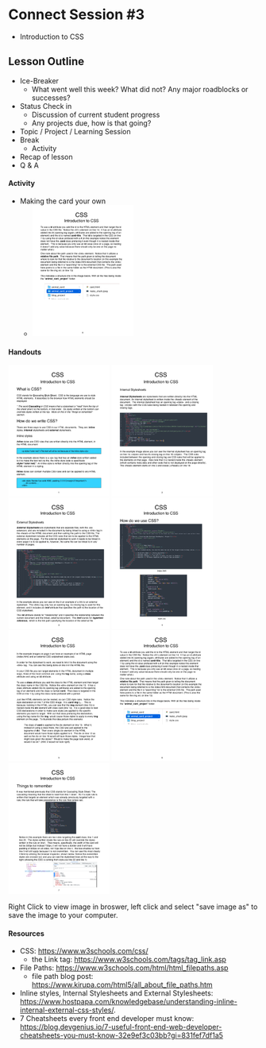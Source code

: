 # Connect Session #3

  * Introduction to CSS

## Lesson Outline

  * Ice-Breaker
    * What went well this week?  What did not?  Any major roadblocks or successes?
  * Status Check in
    * Discussion of current student progress
    * Any projects due, how is that going?
  * Topic / Project / Learning Session
  * Break
    * Activity
  * Recap of lesson
  * Q & A

#### Activity

  * Making the card your own
    * <img src="./assets/intro_to_css_6.png" width="204" height="264"/>

#### Handouts

<img src="./assets/intro_to_css_1.png" width="204" height="264"/>  <img src="./assets/intro_to_css_2.png" width="204" height="264"/> 
<img src="./assets/intro_to_css_3.png" width="204" height="264"/>  <img src="./assets/intro_to_css_4.png" width="204" height="264"/>
<img src="./assets/intro_to_css_5.png" width="204" height="264"/>  <img src="./assets/intro_to_css_6.png" width="204" height="264"/>
<img src="./assets/intro_to_css_7.png" width="204" height="264"/>

  <figcaption>Right Click to view image in broswer, left click and select "save image as" to save the image to your computer.</figcaption>

#### Resources

  * CSS: https://www.w3schools.com/css/
    * the Link tag: https://www.w3schools.com/tags/tag_link.asp
  * File Paths: https://www.w3schools.com/html/html_filepaths.asp
    * file path blog post: https://www.kirupa.com/html5/all_about_file_paths.htm
  * Inline styles, Internal Stylesheets and External Stylesheets: https://www.hostpapa.com/knowledgebase/understanding-inline-internal-external-css-styles/.
  * 7 Cheatsheets every front end developer must know: https://blog.devgenius.io/7-useful-front-end-web-developer-cheatsheets-you-must-know-32e9ef3c03bb?gi=831fef7df1a5


